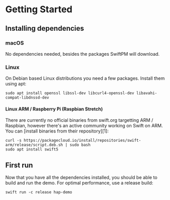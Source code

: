 Getting Started
===============

## Installing dependencies

### macOS
No dependencies needed, besides the packages SwiftPM will download.

### Linux
On Debian based Linux distributions you need a few packages. Install them using apt:
```
sudo apt install openssl libssl-dev libcurl4-openssl-dev libavahi-compat-libdnssd-dev
```

#### Linux ARM / Raspberry Pi (Raspbian Stretch)
There are currently no official binaries from swift.org targetting ARM / Raspbian, however there's an active community working on Swift on ARM. You can [install binaries from their repository][1]:

```
curl -s https://packagecloud.io/install/repositories/swift-arm/release/script.deb.sh | sudo bash
sudo apt install swift5
```

## First run
Now that you have all the dependencies installed, you should be able to build and run the demo. For optimal performance, use a release build:
```
swift run -c release hap-demo
```
